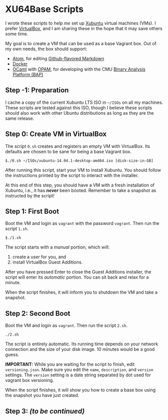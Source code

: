 # XU64Base Scripts

I wrote these scripts to help *me* set up [Xubuntu](http://xubuntu.org/) virtual
machines (VMs). I prefer [VirtualBox](https://www.virtualbox.org/), and I am
sharing these in the hope that it may save others some time.

My goal is to create a VM that can be used as a base Vagrant box. Out of my own
needs, the box should support:

* [Atom](https://atom.io/), for editing [Github-flavored Markdown](https://help.github.com/articles/github-flavored-markdown/)
* [Docker](https://www.docker.com/)
* [OCaml](https://ocaml.org/) with [OPAM](http://opam.ocamlpro.com/), for developing with the CMU [Binary Analysis Platform (BAP)](https://github.com/BinaryAnalysisPlatform/)

## Step -1: Preparation

I cache a copy of the current Xubuntu LTS ISO in `~/ISOs` on all my machines.
These scripts are tested against this ISO, though I believe these scripts should
also work with other Ubuntu distributions as long as they are the same release.

## Step 0: Create VM in VirtualBox

The script `0.sh` creates and registers an empty VM with VirtualBox. Its
defaults are chosen to be sane for being a base Vagrant box.

```
$./0.sh ~/ISOs/xubuntu-14.04.1-desktop-amd64.iso [disk-size-in-GB]
```

After running this script, start your VM to install Xubuntu. You should follow
the instructions printed by the script to interact with the installer.

At this end of this step, you should have a VM with a fresh installation of
Xubuntu, i.e., it has __*never*__ been booted. Remember to take a snapshot as
instructed by the script!

## Step 1: First Boot

Boot the VM and login as `vagrant` with the password `vagrant`. Then run the
script `1.sh`.

```
$./1.sh
```

The script starts with a *manual* portion, which will:
1. create a user for you, and
2. install VirtualBox Guest Additions.

After you have pressed Enter to close the Guest Additions installer, the script
will enter its *automatic* portion. You can sit back and relax for a minute.

When the script finishes, it will inform you to shutdown the VM and take a
snapshot.

## Step 2: Second Boot

Boot the VM and login as `vagrant`. Then run the script `2.sh`.

```
./2.sh
```

The script is entirely automatic. Its running time depends on your network
connection and the size of your disk image. 10 minutes would be a good guess.

__IMPORTANT:__ While you are waiting for the script to finish, edit
`versioning.json`. Make sure you edit the `name`, `description`, and `version`
settings. The `version` setting is a date string separated by dot used for
vagrant box versioning.

When the script finishes, it will show you how to create a base box using the
snapshot you have just created.

## Step 3: __*(to be continued)*__
